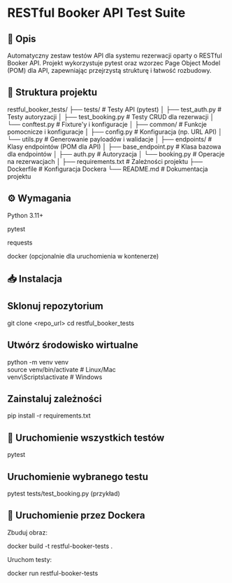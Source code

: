 # RESTful Booker API Test Suite

## 📝 Opis

Automatyczny zestaw testów API dla systemu rezerwacji oparty o RESTful Booker API. Projekt wykorzystuje pytest oraz wzorzec Page Object Model (POM) dla API, zapewniając przejrzystą strukturę i łatwość rozbudowy.

## 📂 Struktura projektu

restful_booker_tests/
├── tests/              # Testy API (pytest)
│   ├── test_auth.py     # Testy autoryzacji
│   ├── test_booking.py  # Testy CRUD dla rezerwacji
│   └── conftest.py      # Fixture'y i konfiguracje
│
├── common/             # Funkcje pomocnicze i konfiguracje
│   ├── config.py        # Konfiguracja (np. URL API)
│   └── utils.py         # Generowanie payloadów i walidacje
│
├── endpoints/          # Klasy endpointów (POM dla API)
│   ├── base_endpoint.py # Klasa bazowa dla endpointów
│   ├── auth.py          # Autoryzacja
│   └── booking.py       # Operacje na rezerwacjach
│
├── requirements.txt    # Zależności projektu
├── Dockerfile          # Konfiguracja Dockera
└── README.md           # Dokumentacja projektu

## ⚙️ Wymagania

Python 3.11+

pytest

requests

docker (opcjonalnie dla uruchomienia w kontenerze)

## 📥 Instalacja

## Sklonuj repozytorium
git clone <repo_url>
cd restful_booker_tests

## Utwórz środowisko wirtualne
python -m venv venv <br>
source venv/bin/activate  # Linux/Mac <br>
venv\Scripts\activate    # Windows

## Zainstaluj zależności
pip install -r requirements.txt

## 🧪 Uruchomienie wszystkich testów
pytest

## Uruchomienie wybranego testu
pytest tests/test_booking.py (przykład)

## 🐳 Uruchomienie przez Dockera

Zbuduj obraz:

docker build -t restful-booker-tests .

Uruchom testy:

docker run restful-booker-tests